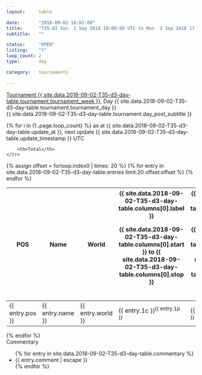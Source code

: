 ```yaml
---
layout: 	table

date: 		"2018-09-02 18:01:00"
title: 		"T35-d3 Sun  2 Sep 2018 18:00:00 UTC to Mon  3 Sep 2018 17:59:59 UTC"
subtitle: 	""

status:     "OPEN"
listing:    "Y"
loop_count: 2
type:       day

category: 	tournaments

---
```

<div class="table_header">
    <span class="table_title">
        <a href="{{ site.data.2018-09-02-T35-d3-day-table.tournament.week_results_table_url }}">
        Tournament {{ site.data.2018-09-02-T35-d3-day-table.tournament.tournament_week }}</a>, Day {{ site.data.2018-09-02-T35-d3-day-table.tournament.tournament_day }}
    </span><br>
    <span class="table_subtitle">
        {{ site.data.2018-09-02-T35-d3-day-table.tournament.day_post_subtitle }}
    </span>  
</div>

{% for i in (1..page.loop_count) %}
<span class="table_nextupdate">as at {{ site.data.2018-09-02-T35-d3-day-table.update_at }}, next update {{ site.data.2018-09-02-T35-d3-day-table.update_timestamp }} UTC</span> 
<table class="day_table">
  <colgroup>
    <col style="width:18px">
    <col style="width:55px">
    <col style="width:55px">
    <col style="width:12px">
    <col style="width:12px">
    <col style="width:12px">
    <col style="width:12px">
    <col style="width:12px">
    <col style="width:12px">
    <col style="width:12px">
    <col style="width:12px">
    <col style="width:12px">
    <col style="width:12px">
    <col style="width:12px">
    <col style="width:12px">
    <col style="width:12px">
    <col style="width:12px">
    <col style="width:12px">
    <col style="width:12px">
    <col style="width:12px">
    <col style="width:12px">
    <col style="width:12px">
    <col style="width:12px">
    <col style="width:12px">
    <col style="width:12px">
    <col style="width:12px">
    <col style="width:12px">
    <col style="width:18px">
  </colgroup>  
  <thead>
    <tr>
        <th>POS</th>
        <th class="AlignLeft">Name</th>
        <th class="AlignLeft">World</th>

<th><div class="label">{{ site.data.2018-09-02-T35-d3-day-table.columns[0].label }}<p class="onhover">{{ site.data.2018-09-02-T35-d3-day-table.columns[0].start }} to {{ site.data.2018-09-02-T35-d3-day-table.columns[0].stop }}</p></div>​</th>
<th><div class="label">{{ site.data.2018-09-02-T35-d3-day-table.columns[1].label }}<p class="onhover">{{ site.data.2018-09-02-T35-d3-day-table.columns[1].start }} to {{ site.data.2018-09-02-T35-d3-day-table.columns[1].stop }}</p></div>​</th>
<th><div class="label">{{ site.data.2018-09-02-T35-d3-day-table.columns[2].label }}<p class="onhover">{{ site.data.2018-09-02-T35-d3-day-table.columns[2].start }} to {{ site.data.2018-09-02-T35-d3-day-table.columns[2].stop }}</p></div>​</th>
<th><div class="label">{{ site.data.2018-09-02-T35-d3-day-table.columns[3].label }}<p class="onhover">{{ site.data.2018-09-02-T35-d3-day-table.columns[3].start }} to {{ site.data.2018-09-02-T35-d3-day-table.columns[3].stop }}</p></div>​</th>
<th><div class="label">{{ site.data.2018-09-02-T35-d3-day-table.columns[4].label }}<p class="onhover">{{ site.data.2018-09-02-T35-d3-day-table.columns[4].start }} to {{ site.data.2018-09-02-T35-d3-day-table.columns[4].stop }}</p></div>​</th>
<th><div class="label">{{ site.data.2018-09-02-T35-d3-day-table.columns[5].label }}<p class="onhover">{{ site.data.2018-09-02-T35-d3-day-table.columns[5].start }} to {{ site.data.2018-09-02-T35-d3-day-table.columns[5].stop }}</p></div>​</th>
<th><div class="label">{{ site.data.2018-09-02-T35-d3-day-table.columns[6].label }}<p class="onhover">{{ site.data.2018-09-02-T35-d3-day-table.columns[6].start }} to {{ site.data.2018-09-02-T35-d3-day-table.columns[6].stop }}</p></div>​</th>
<th><div class="label">{{ site.data.2018-09-02-T35-d3-day-table.columns[7].label }}<p class="onhover">{{ site.data.2018-09-02-T35-d3-day-table.columns[7].start }} to {{ site.data.2018-09-02-T35-d3-day-table.columns[7].stop }}</p></div>​</th>
<th><div class="label">{{ site.data.2018-09-02-T35-d3-day-table.columns[8].label }}<p class="onhover">{{ site.data.2018-09-02-T35-d3-day-table.columns[8].start }} to {{ site.data.2018-09-02-T35-d3-day-table.columns[8].stop }}</p></div>​</th>
<th><div class="label">{{ site.data.2018-09-02-T35-d3-day-table.columns[9].label }}<p class="onhover">{{ site.data.2018-09-02-T35-d3-day-table.columns[9].start }} to {{ site.data.2018-09-02-T35-d3-day-table.columns[9].stop }}</p></div>​</th>
<th><div class="label">{{ site.data.2018-09-02-T35-d3-day-table.columns[10].label }}<p class="onhover">{{ site.data.2018-09-02-T35-d3-day-table.columns[10].start }} to {{ site.data.2018-09-02-T35-d3-day-table.columns[10].stop }}</p></div>​</th>

<th><div class="label">{{ site.data.2018-09-02-T35-d3-day-table.columns[11].label }}<p class="onhover">{{ site.data.2018-09-02-T35-d3-day-table.columns[11].start }} to {{ site.data.2018-09-02-T35-d3-day-table.columns[11].stop }}</p></div>​</th>
<th><div class="label">{{ site.data.2018-09-02-T35-d3-day-table.columns[12].label }}<p class="onhover">{{ site.data.2018-09-02-T35-d3-day-table.columns[12].start }} to {{ site.data.2018-09-02-T35-d3-day-table.columns[12].stop }}</p></div>​</th>
<th><div class="label">{{ site.data.2018-09-02-T35-d3-day-table.columns[13].label }}<p class="onhover">{{ site.data.2018-09-02-T35-d3-day-table.columns[13].start }} to {{ site.data.2018-09-02-T35-d3-day-table.columns[13].stop }}</p></div>​</th>
<th><div class="label">{{ site.data.2018-09-02-T35-d3-day-table.columns[14].label }}<p class="onhover">{{ site.data.2018-09-02-T35-d3-day-table.columns[14].start }} to {{ site.data.2018-09-02-T35-d3-day-table.columns[14].stop }}</p></div>​</th>
<th><div class="label">{{ site.data.2018-09-02-T35-d3-day-table.columns[15].label }}<p class="onhover">{{ site.data.2018-09-02-T35-d3-day-table.columns[15].start }} to {{ site.data.2018-09-02-T35-d3-day-table.columns[15].stop }}</p></div>​</th>
<th><div class="label">{{ site.data.2018-09-02-T35-d3-day-table.columns[16].label }}<p class="onhover">{{ site.data.2018-09-02-T35-d3-day-table.columns[16].start }} to {{ site.data.2018-09-02-T35-d3-day-table.columns[16].stop }}</p></div>​</th>
<th><div class="label">{{ site.data.2018-09-02-T35-d3-day-table.columns[17].label }}<p class="onhover">{{ site.data.2018-09-02-T35-d3-day-table.columns[17].start }} to {{ site.data.2018-09-02-T35-d3-day-table.columns[17].stop }}</p></div>​</th>
<th><div class="label">{{ site.data.2018-09-02-T35-d3-day-table.columns[18].label }}<p class="onhover">{{ site.data.2018-09-02-T35-d3-day-table.columns[18].start }} to {{ site.data.2018-09-02-T35-d3-day-table.columns[18].stop }}</p></div>​</th>
<th><div class="label">{{ site.data.2018-09-02-T35-d3-day-table.columns[19].label }}<p class="onhover">{{ site.data.2018-09-02-T35-d3-day-table.columns[19].start }} to {{ site.data.2018-09-02-T35-d3-day-table.columns[19].stop }}</p></div>​</th>
<th><div class="label">{{ site.data.2018-09-02-T35-d3-day-table.columns[20].label }}<p class="onhover">{{ site.data.2018-09-02-T35-d3-day-table.columns[20].start }} to {{ site.data.2018-09-02-T35-d3-day-table.columns[20].stop }}</p></div>​</th>

<th><div class="label">{{ site.data.2018-09-02-T35-d3-day-table.columns[21].label }}<p class="onhover">{{ site.data.2018-09-02-T35-d3-day-table.columns[21].start }} to {{ site.data.2018-09-02-T35-d3-day-table.columns[21].stop }}</p></div>​</th>
<th><div class="label">{{ site.data.2018-09-02-T35-d3-day-table.columns[22].label }}<p class="onhover">{{ site.data.2018-09-02-T35-d3-day-table.columns[22].start }} to {{ site.data.2018-09-02-T35-d3-day-table.columns[22].stop }}</p></div>​</th>
<th><div class="label">{{ site.data.2018-09-02-T35-d3-day-table.columns[23].label }}<p class="onhover">{{ site.data.2018-09-02-T35-d3-day-table.columns[23].start }} to {{ site.data.2018-09-02-T35-d3-day-table.columns[23].stop }}</p></div>​</th>

        <th>Total</th>
    </tr>
  </thead>
  {% assign offset = forloop.index0 | times: 20 %}
<tbody>
{% for entry in site.data.2018-09-02-T35-d3-day-table.entries limit:20 offset:offset %}
  <tr>
    <td class="pl{{ entry.pos }}">{{ entry.pos }}</td>
    <td class="AlignLeft">{{ entry.name }}</td>
    <td class="AlignLeft">{{ entry.world }}</td>
    <td class="pl{{ entry.1p }}">{{ entry.1c }}<sup>{{ entry.1p }}</sup></td>
    <td class="pl{{ entry.2p }}">{{ entry.2c }}<sup>{{ entry.2p }}</sup></td>
    <td class="pl{{ entry.3p }}">{{ entry.3c }}<sup>{{ entry.3p }}</sup></td>
    <td class="pl{{ entry.4p }}">{{ entry.4c }}<sup>{{ entry.4p }}</sup></td>
    <td class="pl{{ entry.5p }}">{{ entry.5c }}<sup>{{ entry.5p }}</sup></td>
    <td class="pl{{ entry.6p }}">{{ entry.6c }}<sup>{{ entry.6p }}</sup></td>
    <td class="pl{{ entry.7p }}">{{ entry.7c }}<sup>{{ entry.7p }}</sup></td>
    <td class="pl{{ entry.8p }}">{{ entry.8c }}<sup>{{ entry.8p }}</sup></td>
    <td class="pl{{ entry.9p }}">{{ entry.9c }}<sup>{{ entry.9p }}</sup></td>
    <td class="pl{{ entry.10p }}">{{ entry.10c }}<sup>{{ entry.10p }}</sup></td>
    <td class="pl{{ entry.11p }}">{{ entry.11c }}<sup>{{ entry.11p }}</sup></td>
    <td class="pl{{ entry.12p }}">{{ entry.12c }}<sup>{{ entry.12p }}</sup></td>
    <td class="pl{{ entry.13p }}">{{ entry.13c }}<sup>{{ entry.13p }}</sup></td>
    <td class="pl{{ entry.14p }}">{{ entry.14c }}<sup>{{ entry.14p }}</sup></td>
    <td class="pl{{ entry.15p }}">{{ entry.15c }}<sup>{{ entry.15p }}</sup></td>
    <td class="pl{{ entry.16p }}">{{ entry.16c }}<sup>{{ entry.16p }}</sup></td>
    <td class="pl{{ entry.17p }}">{{ entry.17c }}<sup>{{ entry.17p }}</sup></td>
    <td class="pl{{ entry.18p }}">{{ entry.18c }}<sup>{{ entry.18p }}</sup></td>
    <td class="pl{{ entry.19p }}">{{ entry.19c }}<sup>{{ entry.19p }}</sup></td>
    <td class="pl{{ entry.20p }}">{{ entry.20c }}<sup>{{ entry.20p }}</sup></td>
    <td class="pl{{ entry.21p }}">{{ entry.21c }}<sup>{{ entry.21p }}</sup></td>
    <td class="pl{{ entry.22p }}">{{ entry.22c }}<sup>{{ entry.22p }}</sup></td>
    <td class="pl{{ entry.23p }}">{{ entry.23c }}<sup>{{ entry.23p }}</sup></td>
    <td class="pl{{ entry.24p }}">{{ entry.24c }}<sup>{{ entry.24p }}</sup></td>
    <td>{{ entry.total }}</td>
  </tr>
{% endfor %}  
</tbody>
</table>
<div class="leaderboard"></div>
{% endfor %}

<div class="commentary">
  <span class="commentary_title">Commentary</span>
  <ul>
    {% for entry in site.data.2018-09-02-T35-d3-day-table.commentary %}
    <li class="commentary_list">{{ entry.comment | escape }}</li>
    {% endfor %}
  </ul>
</div>



